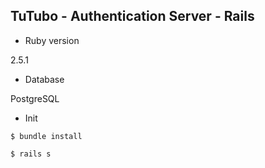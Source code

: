 ## TuTubo - Authentication Server - Rails

* Ruby version

2.5.1

* Database

PostgreSQL

* Init

`$ bundle install`
 
`$ rails s`

